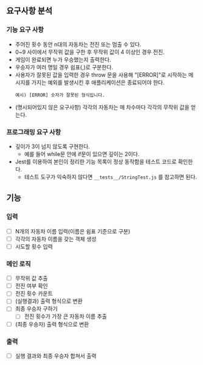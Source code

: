 ## 요구사항 분석

### 기능 요구 사항

-   주어진 횟수 동안 n대의 자동차는 전진 또는 멈출 수 있다.
-   0~9 사이에서 무작위 값을 구한 후 무작위 값이 4 이상인 경우 전진.
-   게임이 완료되면 누가 우승했는지 출력한다.
-   우승자가 여러 명일 경우 쉽표(,)로 구분한다.
-   사용자가 잘못된 값을 입력한 경우 throw 문을 사용해 "[ERROR]"로 시작하는 메시지를 가지는 예외를 발생시킨 후 애플리케이션은 종료되어야 한다.
    ```
    예시) [ERROR] 숫자가 잘못된 형식입니다.
    ```
-   (명시되어있지 않은 요구사항) 각각의 자동차는 매 차수마다 각각의 무작위 값을 얻는다.

### 프로그래밍 요구 사항

-   깊이가 3이 넘지 않도록 구현한다.
    -   예를 들어 while문 안에 if문이 있으면 깊이는 2이다.
-   Jest를 이용하여 본인이 정리한 기능 목록이 정상 동작함을 테스트 코드로 확인한다.
    -   테스트 도구가 익숙하지 않다면 `__tests__/StringTest.js` 를 참고하면 된다.

## 기능

### 입력

-   [ ] N개의 자동차 이름 입력(이름은 쉼표 기준으로 구분)
-   [ ] 각각의 자동차 이름을 갖는 객체 생성
-   [ ] 시도할 횟수 입력

### 메인 로직

-   [ ] 무작위 값 추출
-   [ ] 전진 여부 확인
-   [ ] 전진 횟수 카운트
-   [ ] (실행결과) 출력 형식으로 변환
-   [ ] 최종 우승자 구하기
    -   [ ] 전진 횟수가 가장 큰 자동차 이름 추출
-   [ ] (최종 우승자) 출력 형식으로 변환

### 출력

-   [ ] 실행 결과와 최종 우승자 합쳐서 출력
